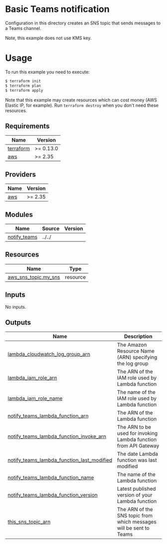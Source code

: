Basic Teams notification
========================

Configuration in this directory creates an SNS topic that sends messages to a Teams channel.

Note, this example does not use KMS key.

Usage
=====

To run this example you need to execute:

```bash
$ terraform init
$ terraform plan
$ terraform apply
```

Note that this example may create resources which can cost money (AWS Elastic IP, for example). Run `terraform destroy` when you don't need these resources.

<!-- BEGINNING OF PRE-COMMIT-TERRAFORM DOCS HOOK -->
## Requirements

| Name | Version |
|------|---------|
| <a name="requirement_terraform"></a> [terraform](#requirement\_terraform) | >= 0.13.0 |
| <a name="requirement_aws"></a> [aws](#requirement\_aws) | >= 2.35 |

## Providers

| Name | Version |
|------|---------|
| <a name="provider_aws"></a> [aws](#provider\_aws) | >= 2.35 |

## Modules

| Name | Source | Version |
|------|--------|---------|
| <a name="module_notify_teams"></a> [notify\_teams](#module\_notify\_teams) | ../../ |  |

## Resources

| Name | Type |
|------|------|
| [aws_sns_topic.my_sns](https://registry.terraform.io/providers/hashicorp/aws/latest/docs/resources/sns_topic) | resource |

## Inputs

No inputs.

## Outputs

| Name | Description |
|------|-------------|
| <a name="output_lambda_cloudwatch_log_group_arn"></a> [lambda\_cloudwatch\_log\_group\_arn](#output\_lambda\_cloudwatch\_log\_group\_arn) | The Amazon Resource Name (ARN) specifying the log group |
| <a name="output_lambda_iam_role_arn"></a> [lambda\_iam\_role\_arn](#output\_lambda\_iam\_role\_arn) | The ARN of the IAM role used by Lambda function |
| <a name="output_lambda_iam_role_name"></a> [lambda\_iam\_role\_name](#output\_lambda\_iam\_role\_name) | The name of the IAM role used by Lambda function |
| <a name="output_notify_teams_lambda_function_arn"></a> [notify\_teams\_lambda\_function\_arn](#output\_notify\_teams\_lambda\_function\_arn) | The ARN of the Lambda function |
| <a name="output_notify_teams_lambda_function_invoke_arn"></a> [notify\_teams\_lambda\_function\_invoke\_arn](#output\_notify\_teams\_lambda\_function\_invoke\_arn) | The ARN to be used for invoking Lambda function from API Gateway |
| <a name="output_notify_teams_lambda_function_last_modified"></a> [notify\_teams\_lambda\_function\_last\_modified](#output\_notify\_teams\_lambda\_function\_last\_modified) | The date Lambda function was last modified |
| <a name="output_notify_teams_lambda_function_name"></a> [notify\_teams\_lambda\_function\_name](#output\_notify\_teams\_lambda\_function\_name) | The name of the Lambda function |
| <a name="output_notify_teams_lambda_function_version"></a> [notify\_teams\_lambda\_function\_version](#output\_notify\_teams\_lambda\_function\_version) | Latest published version of your Lambda function |
| <a name="output_this_sns_topic_arn"></a> [this\_sns\_topic\_arn](#output\_this\_sns\_topic\_arn) | The ARN of the SNS topic from which messages will be sent to Teams |
<!-- END OF PRE-COMMIT-TERRAFORM DOCS HOOK -->
